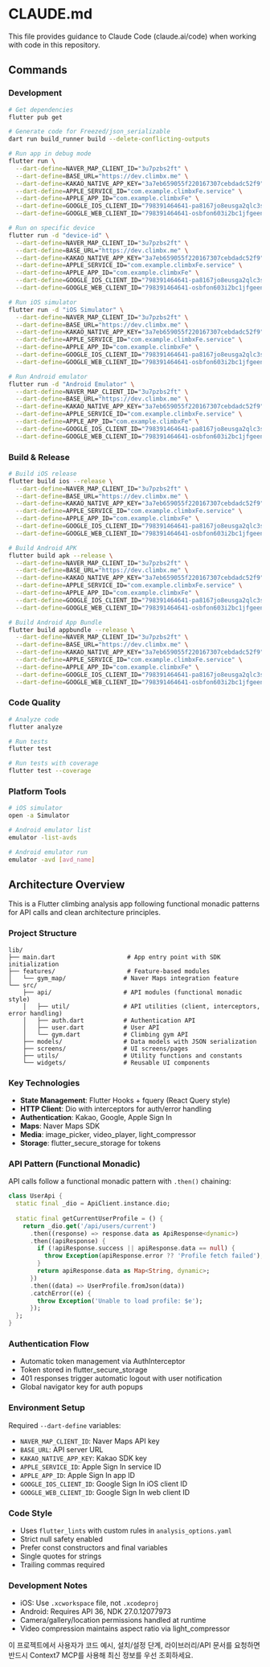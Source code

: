 # CLAUDE.md

This file provides guidance to Claude Code (claude.ai/code) when working with code in this repository.

## Commands

### Development
```bash
# Get dependencies
flutter pub get

# Generate code for Freezed/json_serializable
dart run build_runner build --delete-conflicting-outputs

# Run app in debug mode
flutter run \
  --dart-define=NAVER_MAP_CLIENT_ID="3u7pzbs2ft" \
  --dart-define=BASE_URL="https://dev.climbx.me" \
  --dart-define=KAKAO_NATIVE_APP_KEY="3a7eb659055f220167307cebdadc52f9" \
  --dart-define=APPLE_SERVICE_ID="com.example.climbxFe.service" \
  --dart-define=APPLE_APP_ID="com.example.climbxFe" \
  --dart-define=GOOGLE_IOS_CLIENT_ID="798391464641-pa8167jo8eusga2qlc3snjcabmu2fs3v.apps.googleusercontent.com" \
  --dart-define=GOOGLE_WEB_CLIENT_ID="798391464641-osbfon603i2bc1jfgeen24f4354tjc4c.apps.googleusercontent.com"

# Run on specific device
flutter run -d "device-id" \
  --dart-define=NAVER_MAP_CLIENT_ID="3u7pzbs2ft" \
  --dart-define=BASE_URL="https://dev.climbx.me" \
  --dart-define=KAKAO_NATIVE_APP_KEY="3a7eb659055f220167307cebdadc52f9" \
  --dart-define=APPLE_SERVICE_ID="com.example.climbxFe.service" \
  --dart-define=APPLE_APP_ID="com.example.climbxFe" \
  --dart-define=GOOGLE_IOS_CLIENT_ID="798391464641-pa8167jo8eusga2qlc3snjcabmu2fs3v.apps.googleusercontent.com" \
  --dart-define=GOOGLE_WEB_CLIENT_ID="798391464641-osbfon603i2bc1jfgeen24f4354tjc4c.apps.googleusercontent.com"

# Run iOS simulator
flutter run -d "iOS Simulator" \
  --dart-define=NAVER_MAP_CLIENT_ID="3u7pzbs2ft" \
  --dart-define=BASE_URL="https://dev.climbx.me" \
  --dart-define=KAKAO_NATIVE_APP_KEY="3a7eb659055f220167307cebdadc52f9" \
  --dart-define=APPLE_SERVICE_ID="com.example.climbxFe.service" \
  --dart-define=APPLE_APP_ID="com.example.climbxFe" \
  --dart-define=GOOGLE_IOS_CLIENT_ID="798391464641-pa8167jo8eusga2qlc3snjcabmu2fs3v.apps.googleusercontent.com" \
  --dart-define=GOOGLE_WEB_CLIENT_ID="798391464641-osbfon603i2bc1jfgeen24f4354tjc4c.apps.googleusercontent.com"

# Run Android emulator  
flutter run -d "Android Emulator" \
  --dart-define=NAVER_MAP_CLIENT_ID="3u7pzbs2ft" \
  --dart-define=BASE_URL="https://dev.climbx.me" \
  --dart-define=KAKAO_NATIVE_APP_KEY="3a7eb659055f220167307cebdadc52f9" \
  --dart-define=APPLE_SERVICE_ID="com.example.climbxFe.service" \
  --dart-define=APPLE_APP_ID="com.example.climbxFe" \
  --dart-define=GOOGLE_IOS_CLIENT_ID="798391464641-pa8167jo8eusga2qlc3snjcabmu2fs3v.apps.googleusercontent.com" \
  --dart-define=GOOGLE_WEB_CLIENT_ID="798391464641-osbfon603i2bc1jfgeen24f4354tjc4c.apps.googleusercontent.com"
```

### Build & Release
```bash
# Build iOS release
flutter build ios --release \
  --dart-define=NAVER_MAP_CLIENT_ID="3u7pzbs2ft" \
  --dart-define=BASE_URL="https://dev.climbx.me" \
  --dart-define=KAKAO_NATIVE_APP_KEY="3a7eb659055f220167307cebdadc52f9" \
  --dart-define=APPLE_SERVICE_ID="com.example.climbxFe.service" \
  --dart-define=APPLE_APP_ID="com.example.climbxFe" \
  --dart-define=GOOGLE_IOS_CLIENT_ID="798391464641-pa8167jo8eusga2qlc3snjcabmu2fs3v.apps.googleusercontent.com" \
  --dart-define=GOOGLE_WEB_CLIENT_ID="798391464641-osbfon603i2bc1jfgeen24f4354tjc4c.apps.googleusercontent.com"

# Build Android APK
flutter build apk --release \
  --dart-define=NAVER_MAP_CLIENT_ID="3u7pzbs2ft" \
  --dart-define=BASE_URL="https://dev.climbx.me" \
  --dart-define=KAKAO_NATIVE_APP_KEY="3a7eb659055f220167307cebdadc52f9" \
  --dart-define=APPLE_SERVICE_ID="com.example.climbxFe.service" \
  --dart-define=APPLE_APP_ID="com.example.climbxFe" \
  --dart-define=GOOGLE_IOS_CLIENT_ID="798391464641-pa8167jo8eusga2qlc3snjcabmu2fs3v.apps.googleusercontent.com" \
  --dart-define=GOOGLE_WEB_CLIENT_ID="798391464641-osbfon603i2bc1jfgeen24f4354tjc4c.apps.googleusercontent.com"

# Build Android App Bundle
flutter build appbundle --release \
  --dart-define=NAVER_MAP_CLIENT_ID="3u7pzbs2ft" \
  --dart-define=BASE_URL="https://dev.climbx.me" \
  --dart-define=KAKAO_NATIVE_APP_KEY="3a7eb659055f220167307cebdadc52f9" \
  --dart-define=APPLE_SERVICE_ID="com.example.climbxFe.service" \
  --dart-define=APPLE_APP_ID="com.example.climbxFe" \
  --dart-define=GOOGLE_IOS_CLIENT_ID="798391464641-pa8167jo8eusga2qlc3snjcabmu2fs3v.apps.googleusercontent.com" \
  --dart-define=GOOGLE_WEB_CLIENT_ID="798391464641-osbfon603i2bc1jfgeen24f4354tjc4c.apps.googleusercontent.com"
```

### Code Quality
```bash
# Analyze code
flutter analyze

# Run tests
flutter test

# Run tests with coverage
flutter test --coverage
```

### Platform Tools
```bash
# iOS simulator
open -a Simulator

# Android emulator list
emulator -list-avds

# Android emulator run
emulator -avd [avd_name]
```

## Architecture Overview

This is a Flutter climbing analysis app following functional monadic patterns for API calls and clean architecture principles.

### Project Structure
```
lib/
├── main.dart                    # App entry point with SDK initialization
├── features/                    # Feature-based modules
│   └── gym_map/                # Naver Maps integration feature
└── src/
    ├── api/                    # API modules (functional monadic style)
    │   ├── util/               # API utilities (client, interceptors, error handling)
    │   ├── auth.dart           # Authentication API
    │   ├── user.dart           # User API
    │   └── gym.dart            # Climbing gym API
    ├── models/                 # Data models with JSON serialization
    ├── screens/                # UI screens/pages
    ├── utils/                  # Utility functions and constants
    └── widgets/                # Reusable UI components
```

### Key Technologies
- **State Management**: Flutter Hooks + fquery (React Query style)
- **HTTP Client**: Dio with interceptors for auth/error handling
- **Authentication**: Kakao, Google, Apple Sign In
- **Maps**: Naver Maps SDK
- **Media**: image_picker, video_player, light_compressor
- **Storage**: flutter_secure_storage for tokens

### API Pattern (Functional Monadic)
API calls follow a functional monadic pattern with `.then()` chaining:

```dart
class UserApi {
  static final _dio = ApiClient.instance.dio;
  
  static final getCurrentUserProfile = () {
    return _dio.get('/api/users/current')
      .then((response) => response.data as ApiResponse<dynamic>)
      .then((apiResponse) {
        if (!apiResponse.success || apiResponse.data == null) {
          throw Exception(apiResponse.error ?? 'Profile fetch failed');
        }
        return apiResponse.data as Map<String, dynamic>;
      })
      .then((data) => UserProfile.fromJson(data))
      .catchError((e) {
        throw Exception('Unable to load profile: $e');
      });
  };
}
```

### Authentication Flow
- Automatic token management via AuthInterceptor
- Token stored in flutter_secure_storage
- 401 responses trigger automatic logout with user notification
- Global navigator key for auth popups

### Environment Setup
Required `--dart-define` variables:
- `NAVER_MAP_CLIENT_ID`: Naver Maps API key
- `BASE_URL`: API server URL
- `KAKAO_NATIVE_APP_KEY`: Kakao SDK key
- `APPLE_SERVICE_ID`: Apple Sign In service ID
- `APPLE_APP_ID`: Apple Sign In app ID
- `GOOGLE_IOS_CLIENT_ID`: Google Sign In iOS client ID
- `GOOGLE_WEB_CLIENT_ID`: Google Sign In web client ID

### Code Style
- Uses `flutter_lints` with custom rules in `analysis_options.yaml`
- Strict null safety enabled
- Prefer const constructors and final variables
- Single quotes for strings
- Trailing commas required

### Development Notes
- iOS: Use `.xcworkspace` file, not `.xcodeproj`
- Android: Requires API 36, NDK 27.0.12077973
- Camera/gallery/location permissions handled at runtime
- Video compression maintains aspect ratio via light_compressor

이 프로젝트에서 사용자가 코드 예시, 설치/설정 단계, 라이브러리/API 문서를 요청하면 반드시 Context7 MCP를 사용해 최신 정보를 우선 조회하세요.

